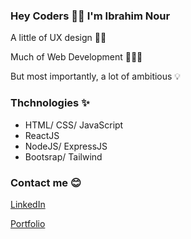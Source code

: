 ### Hey Coders 👋🏻 I'm Ibrahim Nour
A little of UX design 🧚‍♂️ 

Much of Web Development 👨🏻‍💻 

But most importantly, a lot of ambitious 💡

### Thchnologies ✨ 
* HTML/ CSS/ JavaScript
* ReactJS
* NodeJS/ ExpressJS
* Bootsrap/ Tailwind

### Contact me 😊
[LinkedIn](https://www.linkedin.com/in/ibra-nour/)

[Portfolio](https://ibrahimnour-portfolio.web.app/)

<!--
**Nourcova/Nourcova** is a ✨ _special_ ✨ repository because its `README.md` (this file) appears on your GitHub profile.

Here are some ideas to get you started:

- 🔭 I’m currently working on ...
- 🌱 I’m currently learning ...
- 👯 I’m looking to collaborate on ...
- 🤔 I’m looking for help with ...
- 💬 Ask me about ...
- 📫 How to reach me: ...
- 😄 Pronouns: ...
- ⚡ Fun fact: ...
-->
